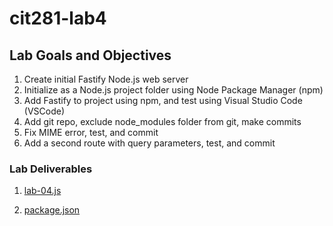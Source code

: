 # cit281-lab4

## Lab Goals and Objectives 
1. Create initial Fastify Node.js web server
2. Initialize as a Node.js project folder using Node Package Manager (npm)
3. Add Fastify to project using npm, and test using Visual Studio Code (VSCode)
4. Add git repo, exclude node_modules folder from git, make commits
5. Fix MIME error, test, and commit
6. Add a second route with query parameters, test, and commit

### Lab Deliverables
1. [lab-04.js](lab-04.js)

2. [package.json](package.json)
